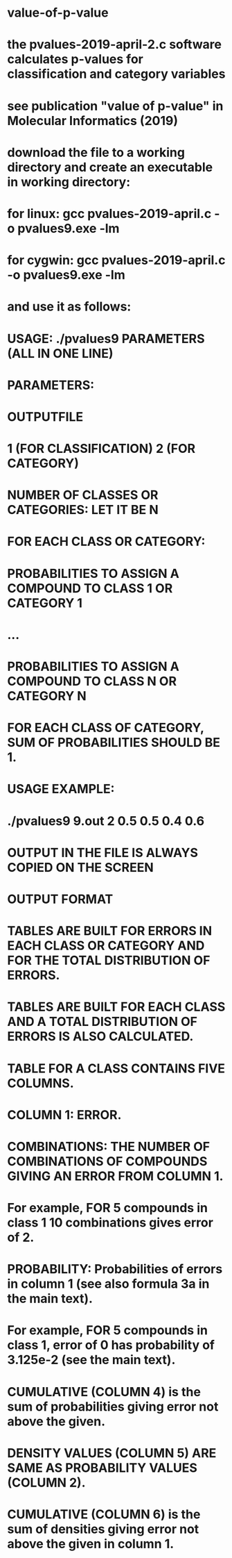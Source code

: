 # value-of-p-value
# the pvalues-2019-april-2.c software calculates p-values for classification and category variables
# see publication "value of p-value" in Molecular Informatics (2019)
# download the file to a working directory and create an executable in working directory:
# for linux: gcc pvalues-2019-april.c -o pvalues9.exe -lm
# for cygwin: gcc pvalues-2019-april.c -o pvalues9.exe -lm
# and use it as follows:
# USAGE: ./pvalues9 PARAMETERS (ALL IN ONE LINE)
# PARAMETERS:
# OUTPUTFILE
#  1 (FOR CLASSIFICATION) 2 (FOR CATEGORY)
#  NUMBER OF CLASSES OR CATEGORIES: LET IT BE N
#  FOR EACH CLASS OR CATEGORY:
#    PROBABILITIES TO ASSIGN A COMPOUND TO CLASS 1 OR CATEGORY 1
#    ...
#    PROBABILITIES TO ASSIGN A COMPOUND TO CLASS N OR CATEGORY N
#  FOR EACH CLASS OF CATEGORY, SUM OF PROBABILITIES SHOULD BE 1.
#
#  USAGE EXAMPLE:
#    ./pvalues9 9.out 2 0.5 0.5 0.4 0.6 
#
#  OUTPUT IN THE FILE IS ALWAYS COPIED ON THE SCREEN
#
#  OUTPUT FORMAT
#  TABLES ARE BUILT FOR ERRORS IN EACH CLASS OR CATEGORY AND FOR THE TOTAL DISTRIBUTION OF ERRORS.
#  TABLES ARE BUILT FOR EACH CLASS AND A TOTAL DISTRIBUTION OF ERRORS IS ALSO CALCULATED.
#  TABLE FOR A CLASS CONTAINS FIVE COLUMNS.
#  COLUMN 1: ERROR.
#  COMBINATIONS: THE NUMBER OF COMBINATIONS OF COMPOUNDS GIVING AN ERROR FROM COLUMN 1. 
#    For example, FOR 5 compounds in class 1 10 combinations gives error of 2.
#  PROBABILITY: Probabilities of errors in column 1 (see also formula 3a in the main text). 
#    For example, FOR 5 compounds in class 1, error of 0 has probability of 3.125e-2 (see the main text).
#  CUMULATIVE (COLUMN 4) is the sum of probabilities giving error not above the given.
#  DENSITY VALUES (COLUMN 5) ARE SAME AS PROBABILITY VALUES (COLUMN 2). 
#   CUMULATIVE (COLUMN 6) is the sum of densities giving error not above the given in column 1.
